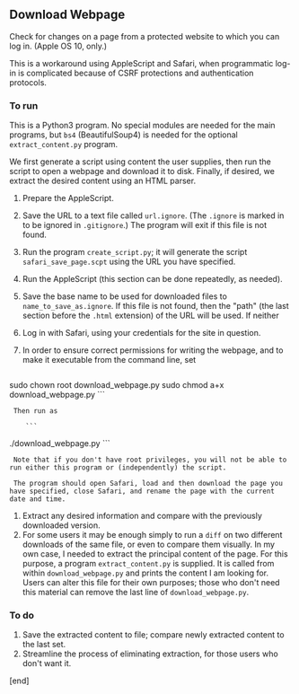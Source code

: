 ## Download Webpage

Check for changes on a page from a protected website to which you can log in. (Apple OS 10, only.)

This is a workaround using AppleScript and Safari, when programmatic log-in is complicated because of CSRF protections and authentication protocols. 

### To run

This is a Python3 program. No special modules are needed for the main programs, but `bs4` (BeautifulSoup4) is needed for the optional `extract_content.py` program.

We first generate a script using content the user supplies, then run the script to open a webpage and download it to disk. Finally, if desired, we extract the desired content using an HTML parser.

 1. Prepare the AppleScript.
   2. Save the URL to a text file called `url.ignore`. (The `.ignore` is marked in to be ignored in `.gitignore`.) The program will exit if this file is not found.
   2. Run the program `create_script.py`; it will generate the script `safari_save_page.scpt` using the URL you have specified.
 1. Run the AppleScript (this section can be done repeatedly, as needed).
   2. Save the base name to be used for downloaded files to `name_to_save_as.ignore`. If this file is not found, then the "path" (the last section before the `.html` extension) of the URL will be used. If neither 
   2. Log in with Safari, using your credentials for the site in question.
   2. In order to ensure correct permissions for writing the webpage, and to make it executable from the command line, set

        ```
sudo chown root download_webpage.py
sudo chmod a+x download_webpage.py
        ```

     Then run as

        ```
./download_webpage.py
        ```

     Note that if you don't have root privileges, you will not be able to run either this program or (independently) the script.
     
     The program should open Safari, load and then download the page you have specified, close Safari, and rename the page with the current date and time.
 1. Extract any desired information and compare with the previously downloaded version.
   2. For some users it may be enough simply to run a `diff` on two different downloads of the same file, or even to compare them visually. In my own case, I needed to extract the principal content of the page. For this purpose, a program `extract_content.py` is supplied. It is called from within `download_webpage.py` and prints the content I am looking for. Users can alter this file for their own purposes; those who don't need this material can remove the last line of `download_webpage.py`.

### To do

 1. Save the extracted content to file; compare newly extracted content to the last set.
 1. Streamline the process of eliminating extraction, for those users who don't want it.

[end]
